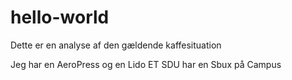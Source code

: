 # hello-world
Dette er en analyse af den gældende kaffesituation

Jeg har en AeroPress og en Lido ET
SDU har en Sbux på Campus
